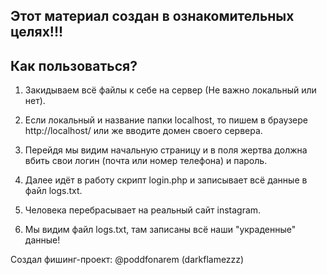 Этот материал создан в ознакомительных целях!!!
--------------------
Как пользоваться?
--------------------
1) Закидываем всё файлы к себе на сервер (Не важно локальный или нет).

2) Если локальный и название папки localhost, то пишем в браузере http://localhost/ или же вводите домен своего сервера.

3) Перейдя мы видим начальную страницу и в поля жертва должна вбить свои логин (почта или номер телефона) и пароль.

4) Далее идёт в работу скрипт login.php и записывает всё данные в файл logs.txt.

5) Человека перебрасывает на реальный сайт instagram.

6) Мы видим файл logs.txt, там записаны всё наши "украденные" данные!

Создал фишинг-проект: @poddfonarem (darkflamezzz)
